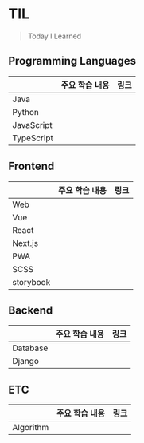 # TIL

> Today I Learned

## Programming Languages

|            | 주요 학습 내용 | 링크 |
| ---------- | -------------- | ---- |
| Java       |                |      |
| Python     |                |      |
| JavaScript |                |      |
| TypeScript |                |      |

## Frontend

|           | 주요 학습 내용 | 링크 |
| --------- | -------------- | ---- |
| Web       |                |      |
| Vue       |                |      |
| React     |                |      |
| Next.js   |                |      |
| PWA       |                |      |
| SCSS      |                |      |
| storybook |                |      |

## Backend

|          | 주요 학습 내용 | 링크 |
| -------- | -------------- | ---- |
| Database |                |      |
| Django   |                |      |

## ETC

|           | 주요 학습 내용 | 링크 |
| --------- | -------------- | ---- |
| Algorithm |                |      |
